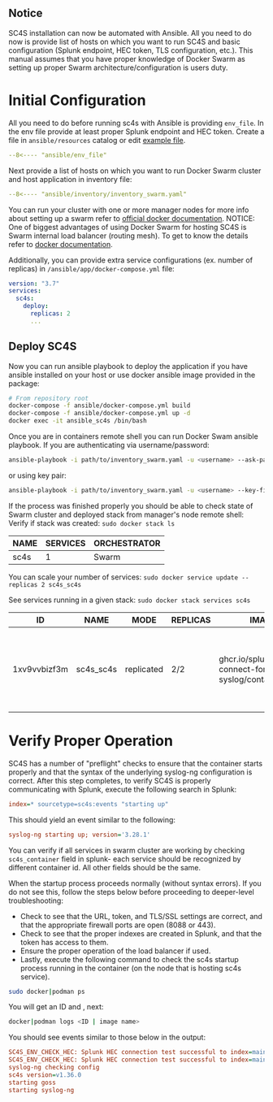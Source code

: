 ## Notice
SC4S installation can now be automated with Ansible. All you need to do now is provide list of hosts on which you want to run SC4S and basic configuration (Splunk endpoint, HEC token, TLS configuration, etc.).
This manual assumes that you have proper knowledge of Docker Swarm as setting up proper Swarm architecture/configuration is users duty.

# Initial Configuration

All you need to do before running sc4s with Ansible is providing `env_file`. In the env file provide at least proper Splunk endpoint and HEC token.
Create a file in `ansible/resources` catalog or edit [example file](../../ansible/resources/env_file).

``` yaml
--8<---- "ansible/env_file"
```
Next provide a list of hosts on which you want to run Docker Swarm cluster and host application in inventory file:
``` yaml
--8<---- "ansible/inventory/inventory_swarm.yaml"
```
You can run your cluster with one or more manager nodes for more info about setting up a swarm refer to [official docker documentation](https://docs.docker.com/engine/swarm/).
NOTICE: One of biggest advantages of using Docker Swarm for hosting SC4S is Swarm internal load balancer (routing mesh). To get to know the details refer to [docker documentation](https://docs.docker.com/engine/swarm/ingress/).

Additionally, you can provide extra service configurations (ex. number of replicas) in `/ansible/app/docker-compose.yml` file:
``` yaml
version: "3.7"
services:
  sc4s:
    deploy:
      replicas: 2
      ...
```
## Deploy SC4S
Now you can run ansible playbook to deploy the application if you have ansible installed on your host
or use docker ansible image provided in the package:
```bash
# From repository root
docker-compose -f ansible/docker-compose.yml build
docker-compose -f ansible/docker-compose.yml up -d
docker exec -it ansible_sc4s /bin/bash
```
Once you are in containers remote shell you can run Docker Swam ansible playbook.
If you are authenticating via username/password:
``` bash 
ansible-playbook -i path/to/inventory_swarm.yaml -u <username> --ask-pass path/to/playbooks/docker_swarm.yml
```
or using key pair:
``` bash 
ansible-playbook -i path/to/inventory_swarm.yaml -u <username> --key-file <key_file> path/to/playbooks/docker_swarm.yml
```

If the process was finished properly you should be able to check state of Swarm cluster and deployed stack from manager's node remote shell:
Verify if stack was created:
```sudo docker stack ls```

|NAME    | SERVICES | ORCHESTRATOR |
|--------|----------|--------------|
|sc4s    | 1        | Swarm        |

You can scale your number of services:
```sudo docker service update --replicas 2 sc4s_sc4s```

See services running in a given stack: 
```sudo docker stack services sc4s```

|ID            | NAME      | MODE       | REPLICAS | IMAGE                                                  | PORTS                                                            |
|--------------|-----------|------------|----------|--------------------------------------------------------|------------------------------------------------------------------|
|1xv9vvbizf3m  | sc4s_sc4s | replicated | 2/2      | ghcr.io/splunk/splunk-connect-for-syslog/container2:2  | *:514->514/tcp, *:601->601/tcp, *:6514->6514/tcp, *:514->514/udp |


# Verify Proper Operation

SC4S has a number of "preflight" checks to ensure that the container starts properly and that the syntax of the underlying syslog-ng
configuration is correct.  After this step completes, to verify SC4S is properly communicating with Splunk,
execute the following search in Splunk:

```ini
index=* sourcetype=sc4s:events "starting up"
```

This should yield an event similar to the following:

```ini
syslog-ng starting up; version='3.28.1'
```
You can verify if all services in swarm cluster are working by checking ```sc4s_container``` field in splunk- each service should be recognized by different container id. All other fields should be the same.

When the startup process proceeds normally (without syntax errors). If you do not see this,
follow the steps below before proceeding to deeper-level troubleshooting:

* Check to see that the URL, token, and TLS/SSL settings are correct, and that the appropriate firewall ports are open (8088 or 443).
* Check to see that the proper indexes are created in Splunk, and that the token has access to them.
* Ensure the proper operation of the load balancer if used.
* Lastly, execute the following command to check the sc4s startup process running in the container (on the node that is hosting sc4s service).
```bash
sudo docker|podman ps
```
You will get an ID and <image name>, next: 

```bash
docker|podman logs <ID | image name> 
```

You should see events similar to those below in the output:

```ini
SC4S_ENV_CHECK_HEC: Splunk HEC connection test successful to index=main for sourcetype=sc4s:fallback...
SC4S_ENV_CHECK_HEC: Splunk HEC connection test successful to index=main for sourcetype=sc4s:events...
syslog-ng checking config
sc4s version=v1.36.0
starting goss
starting syslog-ng
```
